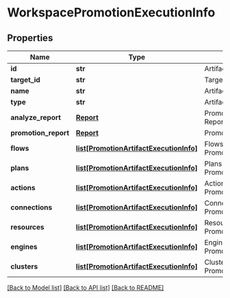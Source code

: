 # WorkspacePromotionExecutionInfo

## Properties
Name | Type | Description | Notes
------------ | ------------- | ------------- | -------------
**id** | **str** | Artifact Id | [optional] 
**target_id** | **str** | Target Artifact Id | [optional] 
**name** | **str** | Artifact Name | [optional] 
**type** | **str** | Artifact Type | [optional] 
**analyze_report** | [**Report**](Report.md) | Promotion Analyze Report | [optional] 
**promotion_report** | [**Report**](Report.md) | Promotion Report | [optional] 
**flows** | [**list[PromotionArtifactExecutionInfo]**](PromotionArtifactExecutionInfo.md) | Flows PromotionExecutionInfo | [optional] 
**plans** | [**list[PromotionArtifactExecutionInfo]**](PromotionArtifactExecutionInfo.md) | Plans PromotionExecutionInfo | [optional] 
**actions** | [**list[PromotionArtifactExecutionInfo]**](PromotionArtifactExecutionInfo.md) | Actions PromotionExecutionInfo | [optional] 
**connections** | [**list[PromotionArtifactExecutionInfo]**](PromotionArtifactExecutionInfo.md) | Connections PromotionExecutionInfo | [optional] 
**resources** | [**list[PromotionArtifactExecutionInfo]**](PromotionArtifactExecutionInfo.md) | Resources PromotionExecutionInfo | [optional] 
**engines** | [**list[PromotionArtifactExecutionInfo]**](PromotionArtifactExecutionInfo.md) | Engines PromotionExecutionInfo | [optional] 
**clusters** | [**list[PromotionArtifactExecutionInfo]**](PromotionArtifactExecutionInfo.md) | Clusters PromotionExecutionInfo | [optional] 

[[Back to Model list]](../README.md#documentation-for-models) [[Back to API list]](../README.md#documentation-for-api-endpoints) [[Back to README]](../README.md)


